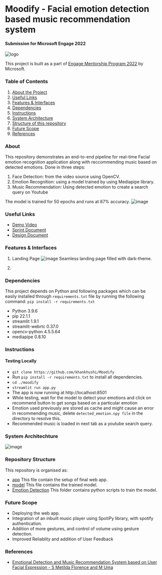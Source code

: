 # Moodify - Facial emotion detection based music recommendation system
#### Submission for Microsoft Engage 2022
![logo](https://user-images.githubusercontent.com/81975567/170825957-55b94708-4893-4e13-a4aa-c5fa4ca9b070.png)

This project is built as a part of [Engage Mentorship Program 2022](https://acehacker.com/microsoft/engage2022) by Microsoft.

### Table of Contents
1. [About the Project](#about)
2. [Useful Links](#useful-links)
3. [Features & Interfaces](#features-&-interfaces)
4. [Dependencies](#dependencies)
5. [Instructions](#instructions)
6. [System Architecture](#system-architechture)
7. [Structure of this repository](#repository-structure)
8. [Future Scope](#future-scope)
9. [References](#references)


### About
This repository demonstrates an end-to-end pipeline for real-time Facial emotion recognition application along with reccommending music based on detected emotions.
Done in three steps:
1. Face Detection: from the video source using OpenCV.
2. Emotion Recognition: using a model trained by using Mediapipe library.
3. Music Recommendation: Using detected emotion to create a search query on Youtube

The model is trained for 50 epochs and runs at 87% accuracy.
![image](https://user-images.githubusercontent.com/81975567/170823927-bd313103-7b34-42fd-9635-1b913ec65667.png)

### Useful Links
- [Demo Video]()
- [Sprint Document]()
- [Design Document]()

### Features & Interfaces
1. Landing Page
![image](https://user-images.githubusercontent.com/81975567/170827305-a7635dd7-2bf6-4feb-9fdc-6c28cc5bd98d.png)
Seamless landing page filled with dark-theme.

2.



### Dependencies
This project depends on Python and following packages which can be easily installed through `requirements.txt` file by running the following command:
`pip install -r requirements.txt`
- Python 3.9.6
- pip 22.1.1
- streamlit 1.9.1
- streamlit-webrtc 0.37.0
- opencv-python 4.5.5.64
- mediapipe 0.8.10
 
### Instructions
#### Testing Locally
-	`git clone https://github.com/khankhushi/Moodify`
-	Run `pip install -r requirements.txt` to install all dependencies.
-	`cd ./moodify`
-	`streamlit run app.py`
-	The app is now running at http://localhost:8501
-	While testing, wait for the model to detect your emotions and click on recommend button to get songs based on a particular emotion
- Emotion used previously are stored as cache and might cause an error in recommending music, delete `detected_emotion.npy file` in the directory to resolve this. 
- Recommended music is loaded in next tab as a youtube search query.

### System Architechture
![image](https://user-images.githubusercontent.com/81975567/170823667-70ffb002-f1bd-4578-b9a0-4ed32baee51d.png)

### Repository Structure
 This repository is organised as:
 - [app](/app.py) This file contain the setup of final web app.
 - [model](/model.h5) This file contains the trained model.
 - [Emotion Detection](./Emotion%20Detection) This folder contains python scripts to train the model.




### Future Scope
- Deploying the web app.
- Integration of an inbuilt music player using  SpotiPy library, with spotify authentication.
- Addition of more gestures, and control of volume using gesture detection.
- Improved Reliablity and addition of User Feedback 

### References
- [Emotional Detection and Music Recommendation System
based on User Facial Expression - S Metilda Florence and M Uma](https://iopscience.iop.org/article/10.1088/1757-899X/912/6/062007/pdf)


